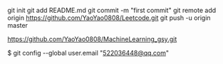 git init
git add README.md
git commit -m "first commit"
git remote add origin https://github.com/YaoYao0808/Leetcode.git
git push -u origin master


https://github.com/YaoYao0808/MachineLearning_gsy.git



$ git config --global user.email "522036448@qq.com"
